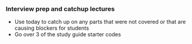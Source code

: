 ### Interview prep and catchup lectures

- Use today to catch up on any parts that were not covered or that are causing blockers for students
- Go over 3 of the study guide starter codes